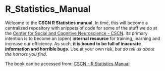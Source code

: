 # R_Statistics_Manual

Welcome to the **CSCN R Statistics manual**. In time, this will become a centralized repository with snippets of code for some of the stuff we do at the [Center for Social and Cognitive Neuroscience - CSCN](http://cscn.uai.cl). Its primary intention is to become an (open) **internal resource** for training, learning and increase our efficiency. As such, **it is bound to be full of inacurate information and horrible bugs**. Use at your own risk, *but do tell us about the horrors you find*.

The book can be accessed from: [CSCN - R Statistics Manual](https://gorkang.github.io/R_Statistics_Manual/index.html)